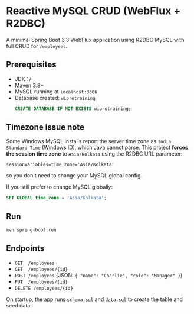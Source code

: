 # Reactive MySQL CRUD (WebFlux + R2DBC)

A minimal Spring Boot 3.3 WebFlux application using R2DBC MySQL with full CRUD for `/employees`.

## Prerequisites
- JDK 17
- Maven 3.8+
- MySQL running at `localhost:3306`
- Database created: `wiprotraining`
  ```sql
  CREATE DATABASE IF NOT EXISTS wiprotraining;
  ```

## Timezone issue note
Some Windows MySQL installs report the server time zone as `India Standard Time` (Windows ID), which Java cannot parse.
This project **forces the session time zone** to `Asia/Kolkata` using the R2DBC URL parameter:
```
sessionVariables=time_zone='Asia/Kolkata'
```
so you don't need to change your MySQL global config.

If you still prefer to change MySQL globally:
```sql
SET GLOBAL time_zone = 'Asia/Kolkata';
```

## Run
```bash
mvn spring-boot:run
```

## Endpoints
- `GET  /employees`
- `GET  /employees/{id}`
- `POST /employees`  (JSON: `{ "name": "Charlie", "role": "Manager" }`)
- `PUT  /employees/{id}`
- `DELETE /employees/{id}`

On startup, the app runs `schema.sql` and `data.sql` to create the table and seed data.
